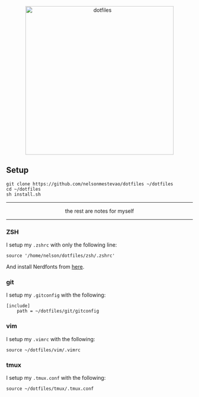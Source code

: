 <div align="center">
  <a target="_blank" href="https://dotfiles.github.io">
    <img src="https://dotfiles.github.io/images/dotfiles-logo.png" alt="dotfiles" width="400px">
  </a>
</div>

## Setup

```shell
git clone https://github.com/nelsonmestevao/dotfiles ~/dotfiles
cd ~/dotfiles
sh install.sh
```

---

<p align="center"> the rest are notes for myself </p>

---

### ZSH

I setup my `.zshrc` with only the following line:

```shell
source '/home/nelson/dotfiles/zsh/.zshrc'
```
And install Nerdfonts from [here](https://nerdfonts.com/).

### git

I setup my `.gitconfig` with the following:

```git
[include]
    path = ~/dotfiles/git/gitconfig
```

### vim

I setup my `.vimrc` with the following:

```vim
source ~/dotfiles/vim/.vimrc
```

### tmux

I setup my `.tmux.conf` with the following:

```tmux
source ~/dotfiles/tmux/.tmux.conf
```
